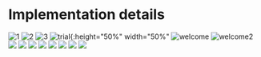 # Implementation details

![1](/doc/img/1.png)
![2](./img/2.png)
![3](./img/3.png)
![trial](./img/trial.png){:height="50%" width="50%"
![welcome](./img/welcome.png)
![welcome2](./img/welcome2.png)
![](./img/obsEventView.png)
![](./img/radiobut1.png)
![](./img/radiobut2.png)
![](./img/chckbx1.png)
![](./img/chbox2.png)
![](./img/slider1.png)
![](./img/type.png)
![](./img/TMView.png)

